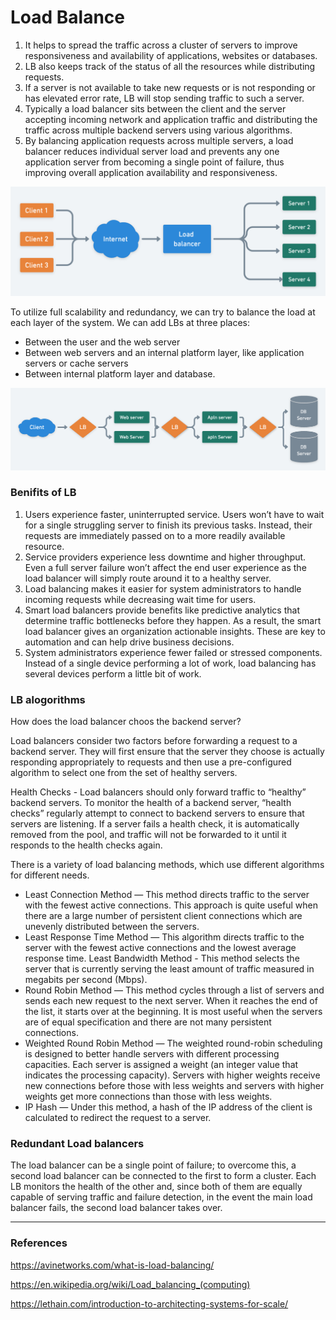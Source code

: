 # Load Balance

1. It helps to spread the traffic across a cluster of servers to improve responsiveness and availability of applications, websites or databases.
2. LB also keeps track of the status of all the resources while distributing requests.
3. If a server is not available to take new requests or is not responding or has elevated error rate, LB will stop sending traffic to such a server.
4. Typically a load balancer sits between the client and the server accepting incoming network and application traffic and distributing the traffic across multiple backend servers using various algorithms.
5. By balancing application requests across multiple servers, a load balancer reduces individual server load and prevents any one application server from becoming a single point of failure, thus improving overall application availability and responsiveness.

![alt text](https://github.com/revathyarunachalam/system_design/blob/main/assests/load_balancer.png?raw=true)

To utilize full scalability and redundancy, we can try to balance the load at each layer of the system. We can add LBs at three places:

- Between the user and the web server
- Between web servers and an internal platform layer, like application servers or cache servers
- Between internal platform layer and database.

![alt text](https://github.com/revathyarunachalam/system_design/blob/main/assests/load_balancer2.png?raw=true)

### Benifits of LB
1. Users experience faster, uninterrupted service. Users won’t have to wait for a single struggling server to finish its previous tasks. Instead, their requests are immediately passed on to a more readily available resource.
2. Service providers experience less downtime and higher throughput. Even a full server failure won’t affect the end user experience as the load balancer will simply route around it to a healthy server.
3. Load balancing makes it easier for system administrators to handle incoming requests while decreasing wait time for users.
4. Smart load balancers provide benefits like predictive analytics that determine traffic bottlenecks before they happen. As a result, the smart load balancer gives an organization actionable insights. These are key to automation and can help drive business decisions.
4. System administrators experience fewer failed or stressed components. Instead of a single device performing a lot of work, load balancing has several devices perform a little bit of work.


### LB alogorithms
How does the load balancer choos the backend server?

Load balancers consider two factors before forwarding a request to a backend server. They will first ensure that the server they choose is actually responding appropriately to requests and then use a pre-configured algorithm to select one from the set of healthy servers.

Health Checks - Load balancers should only forward traffic to “healthy” backend servers. To monitor the health of a backend server, “health checks” regularly attempt to connect to backend servers to ensure that servers are listening. If a server fails a health check, it is automatically removed from the pool, and traffic will not be forwarded to it until it responds to the health checks again.

There is a variety of load balancing methods, which use different algorithms for different needs.

- Least Connection Method — This method directs traffic to the server with the fewest active connections. This approach is quite useful when there are a large number of persistent client connections which are unevenly distributed between the servers.
- Least Response Time Method — This algorithm directs traffic to the server with the fewest active connections and the lowest average response time.
Least Bandwidth Method - This method selects the server that is currently serving the least amount of traffic measured in megabits per second (Mbps).
- Round Robin Method — This method cycles through a list of servers and sends each new request to the next server. When it reaches the end of the list, it starts over at the beginning. It is most useful when the servers are of equal specification and there are not many persistent connections.
- Weighted Round Robin Method — The weighted round-robin scheduling is designed to better handle servers with different processing capacities. Each server is assigned a weight (an integer value that indicates the processing capacity). Servers with higher weights receive new connections before those with less weights and servers with higher weights get more connections than those with less weights.
- IP Hash — Under this method, a hash of the IP address of the client is calculated to redirect the request to a server.

### Redundant Load balancers
The load balancer can be a single point of failure; to overcome this, a second load balancer can be connected to the first to form a cluster. Each LB monitors the health of the other and, since both of them are equally capable of serving traffic and failure detection, in the event the main load balancer fails, the second load balancer takes over.


***
### References
https://avinetworks.com/what-is-load-balancing/

https://en.wikipedia.org/wiki/Load_balancing_(computing)

https://lethain.com/introduction-to-architecting-systems-for-scale/

